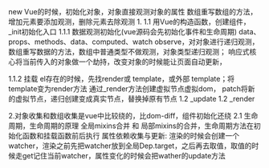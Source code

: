 new Vue的时候，初始化对象，对象直接观测对象的属性
数组重写数组的方法，增加元素要添加观测，删除元素去除观测
1.
1.1 用Vue的构造函数，创建组件， _init初始化入口
1.1.1 数据观测初始化(vue源码会先初始化事件和生命周期) data、props、methods、data、computed、watch
observe，对对象进行递归观测，数组重写数据的方法，数组中普通类型不做观测，对象类型递归观测；
响应式核心将当前传入的对象做一个劫持，改变对象的时候能让页面自动更新，
  <!-- // 只观测存在的属性 data:{ a:1, b:2} vm.c = 3 vm.$set
  // 数组中更改索引和长度，无法被监控
  // vm.a = {a:1} // 赋值的是个对象，也会进行观测
  // 数组的$set用splice实现，对象就是重新 defineProperty -->
1.1.2 挂载
el存在的时候，先找render或 template，或外部 template；将template变为render方法
通过_render方法创建虚拟节点虚拟dom，
patch将新的虚拟节点，递归创建变成真实节点，替换掉原有节点
1.2 _update
1.2 _render


2.对象收集和数组收集是vue中比较绕的，比dom-diff，组件初始化还绕
2.1 生命周期，生命周期的原理
全局mixins合并 和 局部mixins的合并，生命周期方法在初始化函数和挂载函数前后执行
属性依赖收集与更新: 渲染的时候会创建一个watcher，渲染之前先把watcher放到全局Dep.target，之后再去取值，取值的时候走get记住当前watcher，属性变化的时候会把wather的update方法